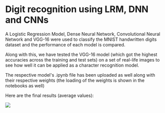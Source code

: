 # Digit recognition using LRM, DNN and CNNs

A Logistic Regression Model, Dense Neural Network, Convolutional Neural Network and VGG-16 were used to classify the MNIST handwritten digits dataset and the performance of each model is compared.

Along with this, we have tested the VGG-16 model (which got the highest accuracies across the training and test sets) on a set of real-life images to see how well it can be applied as a character recognition model.

The respective model's .ipynb file has been uploaded as well along with their respective weights (the loading of the weights is shown in the notebooks as well)

Here are the final results (average values):

<img src="final.jpg">
